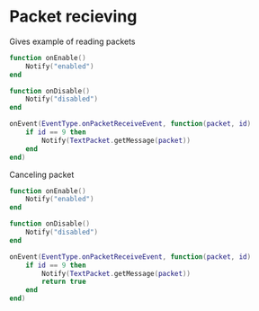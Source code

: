 # Packet recieving
Gives example of reading packets

```lua
function onEnable()
    Notify("enabled")
end

function onDisable()
    Notify("disabled")
end

onEvent(EventType.onPacketReceiveEvent, function(packet, id)
    if id == 9 then
        Notify(TextPacket.getMessage(packet))
    end
end)
```

Canceling packet

```lua
function onEnable()
    Notify("enabled")
end

function onDisable()
    Notify("disabled")
end

onEvent(EventType.onPacketReceiveEvent, function(packet, id)
    if id == 9 then
        Notify(TextPacket.getMessage(packet))
        return true
    end
end)
```